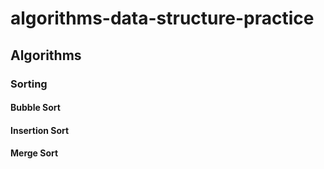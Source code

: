 # algorithms-data-structure-practice

## Algorithms

### Sorting
#### Bubble Sort
#### Insertion Sort
#### Merge Sort
